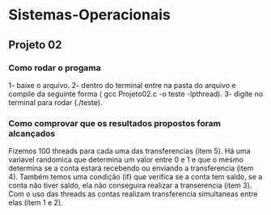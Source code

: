 # Sistemas-Operacionais
## Projeto 02 
### Como rodar o progama 
1- baixe o arquivo.
2- dentro do terminal entre na pasta do arquivo e compile da seguinte forma ( gcc Projeto02.c -o teste -lpthread).
3- digite no terminal para rodar (./teste).
### Como comprovar que os resultados propostos foram alcançados
Fizemos 100 threads para cada uma das transferencias (item 5).
Há uma variavel randomica que determina um valor entre 0 e 1 e que o mesmo determina se a conta estará recebendo ou enviando a transferencia (item 4).
Também temos uma condição (if) que verifica se a conta tem saldo, se a conta não tiver saldo, ela não conseguira realizar a transerencia (item 3).
Com o uso das threads as contas realizam transferencia simultaneas entre elas (item 1 e 2).
